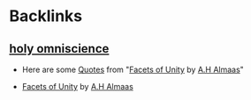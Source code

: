 
# Backlinks
## [holy omniscience](<holy omniscience.md>)
- Here are some [Quotes](<Quotes.md>) from "[Facets of Unity](<Facets of Unity.md>) by [A.H Almaas](<A.H Almaas.md>)"

- [Facets of Unity](<Facets of Unity.md>) by [A.H Almaas](<A.H Almaas.md>)

